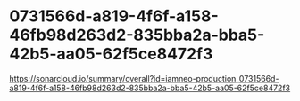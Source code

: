 # 0731566d-a819-4f6f-a158-46fb98d263d2-835bba2a-bba5-42b5-aa05-62f5ce8472f3
https://sonarcloud.io/summary/overall?id=iamneo-production_0731566d-a819-4f6f-a158-46fb98d263d2-835bba2a-bba5-42b5-aa05-62f5ce8472f3
